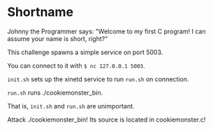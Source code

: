 # Shortname

Johnny the Programmer says:
    "Welcome to my first C program! I can assume your name is short, right?"

This challenge spawns a simple service on port 5003.

You can connect to it with `$ nc 127.0.0.1 5003`.

`init.sh` sets up the xinetd service to run `run.sh` on connection.

`run.sh` runs ./cookiemonster_bin.

That is, `init.sh` and `run.sh` are unimportant.

Attack ./cookiemonster_bin! Its source is located in cookiemonster.c!
